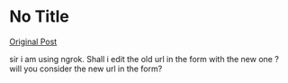 # No Title

[Original Post](https://discourse.onlinedegree.iitm.ac.in/t/169029/584)

<p>sir i am using ngrok. Shall i edit the old url in the form with the new one ? will you consider the new url in the form?</p>